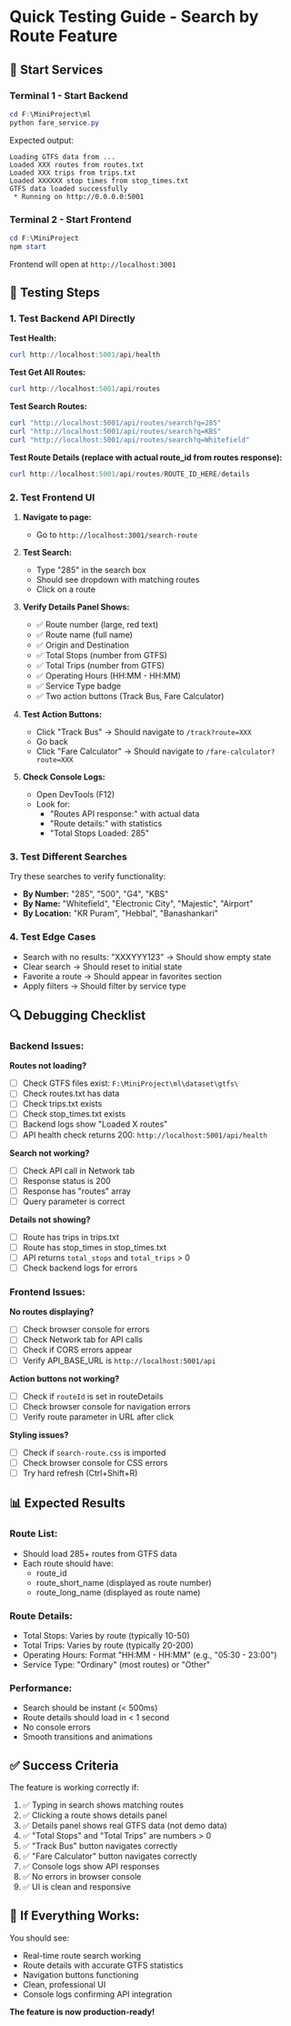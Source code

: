 # Quick Testing Guide - Search by Route Feature

## 🚀 Start Services

### Terminal 1 - Start Backend
```powershell
cd F:\MiniProject\ml
python fare_service.py
```

Expected output:
```
Loading GTFS data from ...
Loaded XXX routes from routes.txt
Loaded XXX trips from trips.txt
Loaded XXXXXX stop times from stop_times.txt
GTFS data loaded successfully
 * Running on http://0.0.0.0:5001
```

### Terminal 2 - Start Frontend
```powershell
cd F:\MiniProject
npm start
```

Frontend will open at `http://localhost:3001`

## 🧪 Testing Steps

### 1. Test Backend API Directly

**Test Health:**
```powershell
curl http://localhost:5001/api/health
```

**Test Get All Routes:**
```powershell
curl http://localhost:5001/api/routes
```

**Test Search Routes:**
```powershell
curl "http://localhost:5001/api/routes/search?q=285"
curl "http://localhost:5001/api/routes/search?q=KBS"
curl "http://localhost:5001/api/routes/search?q=Whitefield"
```

**Test Route Details (replace with actual route_id from routes response):**
```powershell
curl http://localhost:5001/api/routes/ROUTE_ID_HERE/details
```

### 2. Test Frontend UI

1. **Navigate to page:**
   - Go to `http://localhost:3001/search-route`

2. **Test Search:**
   - Type "285" in the search box
   - Should see dropdown with matching routes
   - Click on a route

3. **Verify Details Panel Shows:**
   - ✅ Route number (large, red text)
   - ✅ Route name (full name)
   - ✅ Origin and Destination
   - ✅ Total Stops (number from GTFS)
   - ✅ Total Trips (number from GTFS)
   - ✅ Operating Hours (HH:MM - HH:MM)
   - ✅ Service Type badge
   - ✅ Two action buttons (Track Bus, Fare Calculator)

4. **Test Action Buttons:**
   - Click "Track Bus" → Should navigate to `/track?route=XXX`
   - Go back
   - Click "Fare Calculator" → Should navigate to `/fare-calculator?route=XXX`

5. **Check Console Logs:**
   - Open DevTools (F12)
   - Look for:
     - "Routes API response:" with actual data
     - "Route details:" with statistics
     - "Total Stops Loaded: 285"

### 3. Test Different Searches

Try these searches to verify functionality:
- **By Number:** "285", "500", "G4", "KBS"
- **By Name:** "Whitefield", "Electronic City", "Majestic", "Airport"
- **By Location:** "KR Puram", "Hebbal", "Banashankari"

### 4. Test Edge Cases

- Search with no results: "XXXYYY123" → Should show empty state
- Clear search → Should reset to initial state
- Favorite a route → Should appear in favorites section
- Apply filters → Should filter by service type

## 🔍 Debugging Checklist

### Backend Issues:

**Routes not loading?**
- [ ] Check GTFS files exist: `F:\MiniProject\ml\dataset\gtfs\`
- [ ] Check routes.txt has data
- [ ] Check trips.txt exists
- [ ] Check stop_times.txt exists
- [ ] Backend logs show "Loaded X routes"
- [ ] API health check returns 200: `http://localhost:5001/api/health`

**Search not working?**
- [ ] Check API call in Network tab
- [ ] Response status is 200
- [ ] Response has "routes" array
- [ ] Query parameter is correct

**Details not showing?**
- [ ] Route has trips in trips.txt
- [ ] Route has stop_times in stop_times.txt
- [ ] API returns `total_stops` and `total_trips` > 0
- [ ] Check backend logs for errors

### Frontend Issues:

**No routes displaying?**
- [ ] Check browser console for errors
- [ ] Check Network tab for API calls
- [ ] Check if CORS errors appear
- [ ] Verify API_BASE_URL is `http://localhost:5001/api`

**Action buttons not working?**
- [ ] Check if `routeId` is set in routeDetails
- [ ] Check browser console for navigation errors
- [ ] Verify route parameter in URL after click

**Styling issues?**
- [ ] Check if `search-route.css` is imported
- [ ] Check browser console for CSS errors
- [ ] Try hard refresh (Ctrl+Shift+R)

## 📊 Expected Results

### Route List:
- Should load 285+ routes from GTFS data
- Each route should have:
  - route_id
  - route_short_name (displayed as route number)
  - route_long_name (displayed as route name)

### Route Details:
- Total Stops: Varies by route (typically 10-50)
- Total Trips: Varies by route (typically 20-200)
- Operating Hours: Format "HH:MM - HH:MM" (e.g., "05:30 - 23:00")
- Service Type: "Ordinary" (most routes) or "Other"

### Performance:
- Search should be instant (< 500ms)
- Route details should load in < 1 second
- No console errors
- Smooth transitions and animations

## ✅ Success Criteria

The feature is working correctly if:

1. ✅ Typing in search shows matching routes
2. ✅ Clicking a route shows details panel
3. ✅ Details panel shows real GTFS data (not demo data)
4. ✅ "Total Stops" and "Total Trips" are numbers > 0
5. ✅ "Track Bus" button navigates correctly
6. ✅ "Fare Calculator" button navigates correctly
7. ✅ Console logs show API responses
8. ✅ No errors in browser console
9. ✅ UI is clean and responsive

## 🎉 If Everything Works:

You should see:
- Real-time route search working
- Route details with accurate GTFS statistics
- Navigation buttons functioning
- Clean, professional UI
- Console logs confirming API integration

**The feature is now production-ready!**

